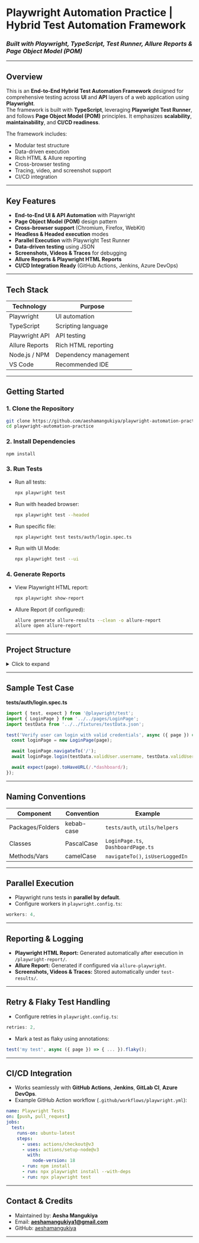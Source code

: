 # Playwright Automation Practice | Hybrid Test Automation Framework  
### *Built with Playwright, TypeScript, Test Runner, Allure Reports & Page Object Model (POM)*

---

## Overview

This is an **End-to-End Hybrid Test Automation Framework** designed for comprehensive testing across **UI** and **API** layers of a web application using **Playwright**.  
The framework is built with **TypeScript**, leveraging **Playwright Test Runner**, and follows **Page Object Model (POM)** principles. It emphasizes **scalability**, **maintainability**, and **CI/CD readiness**.

The framework includes:
- Modular test structure
- Data-driven execution
- Rich HTML & Allure reporting
- Cross-browser testing
- Tracing, video, and screenshot support
- CI/CD integration

---

## Key Features

- **End-to-End UI & API Automation** with Playwright
- **Page Object Model (POM)** design pattern
- **Cross-browser support** (Chromium, Firefox, WebKit)
- **Headless & Headed execution** modes
- **Parallel Execution** with Playwright Test Runner
- **Data-driven testing** using JSON
- **Screenshots, Videos & Traces** for debugging
- **Allure Reports & Playwright HTML Reports**
- **CI/CD Integration Ready** (GitHub Actions, Jenkins, Azure DevOps)

---

## Tech Stack

| Technology     | Purpose                         |
|----------------|---------------------------------|
| Playwright     | UI automation                   |
| TypeScript     | Scripting language              |
| Playwright API | API testing                     |
| Allure Reports | Rich HTML reporting             |
| Node.js / NPM  | Dependency management           |
| VS Code        | Recommended IDE                 |

---

## Getting Started

### 1. Clone the Repository
```bash
git clone https://github.com/aeshamangukiya/playwright-automation-practice
cd playwright-automation-practice
```

### 2. Install Dependencies
```bash
npm install
```

### 3. Run Tests
- Run all tests:
  ```bash
  npx playwright test
  ```

- Run with headed browser:
  ```bash
  npx playwright test --headed
  ```

- Run specific file:
  ```bash
  npx playwright test tests/auth/login.spec.ts
  ```

- Run with UI Mode:
  ```bash
  npx playwright test --ui
  ```

### 4. Generate Reports
- View Playwright HTML report:
  ```bash
  npx playwright show-report
  ```

- Allure Report (if configured):
  ```bash
  allure generate allure-results --clean -o allure-report
  allure open allure-report
  ```

---

## Project Structure
<details> <summary>Click to expand</summary>

```text
📁 playwright-automation-practice/
├── 📄 playwright.config.ts        # Global configuration (baseURL, retries, etc.)
├── 📄 package.json                # NPM dependencies & scripts
├── 📄 tsconfig.json               # TypeScript configuration

📁 tests/                          # Test specs
│   ├── 📁 auth/
│   │   └── login.spec.ts          # Login tests
│   ├── 📁 dashboard/
│   │   └── dashboard.spec.ts      # Dashboard tests
│   └── other-feature.spec.ts

📁 pages/                          # Page Object Model (POM) classes
│   └── LoginPage.ts
│   └── DashboardPage.ts

📁 fixtures/                       # Test data, custom fixtures
│   └── testData.json

📁 utils/                          # Helper utilities
│   └── helpers.ts

📁 reports/                        # Auto-generated HTML & Allure reports
```
</details>

---

## Sample Test Case

**tests/auth/login.spec.ts**
```ts
import { test, expect } from '@playwright/test';
import { LoginPage } from '../../pages/LoginPage';
import testData from '../../fixtures/testData.json';

test('Verify user can login with valid credentials', async ({ page }) => {
  const loginPage = new LoginPage(page);

  await loginPage.navigateTo('/');
  await loginPage.login(testData.validUser.username, testData.validUser.password);

  await expect(page).toHaveURL(/.*dashboard/);
});
```

---

## Naming Conventions

| Component        | Convention | Example                         |
| ---------------- | ---------- | ------------------------------- |
| Packages/Folders | kebab-case | `tests/auth`, `utils/helpers`   |
| Classes          | PascalCase | `LoginPage.ts`, `DashboardPage.ts` |
| Methods/Vars     | camelCase  | `navigateTo()`, `isUserLoggedIn` |

---

## Parallel Execution
- Playwright runs tests in **parallel by default**.
- Configure workers in `playwright.config.ts`:
```ts
workers: 4,
```

---

## Reporting & Logging
- **Playwright HTML Report:** Generated automatically after execution in `/playwright-report/`.
- **Allure Report:** Generated if configured via `allure-playwright`.
- **Screenshots, Videos & Traces:** Stored automatically under `test-results/`.

---

## Retry & Flaky Test Handling
- Configure retries in `playwright.config.ts`:
```ts
retries: 2,
```
- Mark a test as flaky using annotations:
```ts
test('my test', async ({ page }) => { ... }).flaky();
```

---

## CI/CD Integration
- Works seamlessly with **GitHub Actions**, **Jenkins**, **GitLab CI**, **Azure DevOps**.
- Example GitHub Action workflow (`.github/workflows/playwright.yml`):
```yaml
name: Playwright Tests
on: [push, pull_request]
jobs:
  test:
    runs-on: ubuntu-latest
    steps:
      - uses: actions/checkout@v3
      - uses: actions/setup-node@v3
        with:
          node-version: 18
      - run: npm install
      - run: npx playwright install --with-deps
      - run: npx playwright test
```

---

## Contact & Credits
- Maintained by: **Aesha Mangukiya**  
- Email: **aeshamangukiya1@gmail.com**  
- GitHub: [aeshamangukiya](https://github.com/aeshamangukiya)

---
